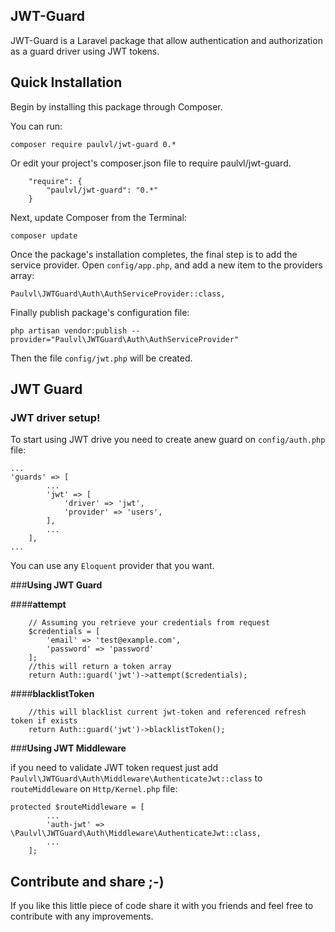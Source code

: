 ## JWT-Guard

JWT-Guard is a Laravel package that allow authentication and authorization as a guard driver using JWT tokens.

## **Quick Installation**

Begin by installing this package through Composer.

You can run:

    composer require paulvl/jwt-guard 0.*

Or edit your project's composer.json file to require paulvl/jwt-guard.
```
    "require": {
        "paulvl/jwt-guard": "0.*"
    }
```
Next, update Composer from the Terminal:

    composer update

Once the package's installation completes, the final step is to add the service provider. Open `config/app.php`, and add a new item to the providers array:

```
Paulvl\JWTGuard\Auth\AuthServiceProvider::class,
```

Finally publish package's configuration file:

    php artisan vendor:publish --provider="Paulvl\JWTGuard\Auth\AuthServiceProvider"

Then the file `config/jwt.php` will be created.

## **JWT Guard**

### **JWT driver setup!**

To start using JWT drive you need to create anew guard on `config/auth.php` file:
```
...
'guards' => [
        ...
        'jwt' => [
            'driver' => 'jwt',
            'provider' => 'users',
        ],
        ...
    ],
...
```
You can use any `Eloquent` provider that you want.

###**Using JWT Guard**

####**attempt**

```
	// Assuming you retrieve your credentials from request
	$credentials = [
		'email' => 'test@example.com',
		'password' => 'password'
	];
	//this will return a token array
	return Auth::guard('jwt')->attempt($credentials);
```


####**blacklistToken**

```
	//this will blacklist current jwt-token and referenced refresh token if exists
	return Auth::guard('jwt')->blacklistToken();
```


###**Using JWT Middleware**

if you need to validate JWT token request just add `Paulvl\JWTGuard\Auth\Middleware\AuthenticateJwt::class` to `routeMiddleware` on `Http/Kernel.php` file:

```
protected $routeMiddleware = [
        ...
        'auth-jwt' => \Paulvl\JWTGuard\Auth\Middleware\AuthenticateJwt::class,
        ...
    ];
```

## **Contribute and share ;-)**
If you like this little piece of code share it with you friends and feel free to contribute with any improvements.